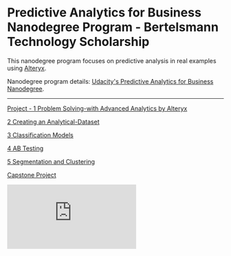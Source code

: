 # Predictive Analytics for Business Nanodegree Program - Bertelsmann Technology Scholarship

This nanodegree program focuses on predictive analysis in real examples using [Alteryx](https://www.alteryx.com).

Nanodegree program details: [Udacity's Predictive Analytics for Business Nanodegree](https://www.udacity.com/course/predictive-analytics-for-business-nanodegree--nd008).

----


[Project - 1 Problem Solving-with Advanced Analytics by Alteryx](https://github.com/canerakin111/Udacity_Predictive_Analysis/tree/master/Project1)



[2 Creating an Analytical-Dataset](https://github.com/canerakin111/Udacity_Predictive_Analysis/tree/master/Challenge_Phase)


[3 Classification Models](https://github.com/canerakin111/Udacity_Predictive_Analysis/tree/master/Project3)	


[4 AB Testing](https://github.com/canerakin111/Udacity_Predictive_Analysis/tree/master/Project4)


[5 Segmentation and Clustering](https://github.com/canerakin111/Udacity_Predictive_Analysis/tree/master/Project5)


[Capstone Project](https://github.com/canerakin111/Udacity_Predictive_Analysis/tree/master/Project6)

![Nanodegree](https://github.com/canerakin111/Udacity_Predictive_Analysis/tree/master/Nanodegree_predictive_analytics.pdf)
